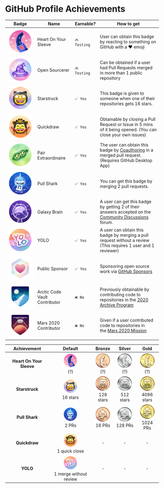 # GitHub Profile Achievements

| Badge | Name | Earnable? | How to get |
| --- | --- | --- | --- |
| ![Heart On Your Sleeve](/images/achievements/default/heart-on-your-sleeve.png) | Heart On Your Sleeve | `🔜 Testing` | User can obtain this badge by reacting to something on GitHub with a ❤️ emoji |
| ![Open Sourcerer](/images/achievements/default/open-sourcerer.png) | Open Sourcerer |  `🔜 Testing` | Can be obtained if a user had Pull Requests merged in more than 1 public repository |
| ![Starstruck](/images/achievements/default/starstruck.png) | Starstruck | `✅ Yes` | This badge is given to someone when one of their repositories gets 16 stars. |
| ![Quickdraw](/images/achievements/default/quickdraw.png) | Quickdraw | `✅ Yes` | Obtainable by closing a Pull Request or Issue in 5 mins of it being opened. (You can close your own issues) |
| ![Pair Extraordinaire](/images/achievements/default/pair-extraordinaire.png) | Pair Extraordinaire | `✅ Yes` | The user can obtain this badge by [Coauthoring](https://docs.github.com/pull-requests/committing-changes-to-your-project/creating-and-editing-commits/creating-a-commit-with-multiple-authors) in a merged pull request. (Requires GitHub Desktop App) |
| ![Pull Shark](/images/achievements/default/pull-shark.png) | Pull Shark | `✅ Yes` | You can get this badge by merging 2 pull requests. |
| ![Galaxy Brain](/images/achievements/default/galaxy-brain.png) | Galaxy Brain | `✅ Yes` | A user can get this badge by getting 2 of their answers accepted on the [Community Discussions](https://github.com/orgs/community/discussions/) forum. |
| ![YOLO](/images/achievements/default/yolo.png) | YOLO | `✅ Yes` | A user can obtain this badge by merging a pull request without a review (This requires 1 user and 1 reviewer) |
| ![Public Sponsor](/images/achievements/default/public-sponsor.png) | Public Sponsor | `✅ Yes` | Sponsoring open source work via [GitHub Sponsors](https://github.com/sponsors) |
| ![Arctic Code Vault Contributor](/images/achievements/default/arctic-code-vault-contributor.png) | Arctic Code Vault Contributor | `❌ No` | Previously obtainable by contributing code to repositories in the [2020 Archive Program](https://archiveprogram.github.com/) |
| ![Mars 2020 Contributor](/images/achievements/default/mars-2020-contributor.png) | Mars 2020 Contributor | `❌ No` | Given if a user contributed code to repositories in the [Mars 2020 Mission](https://github.com/readme/nasa-ingenuity-helicopter) |

| Achievement | Default | Bronze | Silver | Gold |
| :-: | :-: | :-: | :-: | :-: |
| **Heart On Your Sleeve** | <img src="/images/achievements/default/heart-on-your-sleeve.png" width="50px"><br>(?) | <img src="/images/achievements/tiers/heart-on-your-sleeve/bronze.png" width="50px"><br>(?) | <img src="/images/achievements/tiers/heart-on-your-sleeve/silver.png" width="50px"><br>(?) | <img src="/images/achievements/tiers/heart-on-your-sleeve/gold.png" width="50px"><br>(?) |
| **Starstruck** | <img src="/images/achievements/default/starstruck.png" width="50px"><br>16 stars | <img src="/images/achievements/tiers/starstruck/bronze.png" width="50px"><br>128 stars | <img src="/images/achievements/tiers/starstruck/silver.png" width="50px"><br>512 stars | <img src="/images/achievements/tiers/starstruck/gold.png" width="50px"><br>4096 stars |
| **Pull Shark** | <img src="/images/achievements/default/pull-shark.png" width="50px"><br>2 PRs | <img src="/images/achievements/tiers/pull-shark/bronze.png" width="50px"><br>16 PRs | <img src="/images/achievements/tiers/pull-shark/silver.png" width="50px"><br>128 PRs | <img src="/images/achievements/tiers/pull-shark/gold.png" width="50px"><br>1024 PRs |
| **Quickdraw** | <img src="/images/achievements/default/quickdraw.png" width="50px"><br>1 quick close | - | - | - |
| **YOLO** | <img src="/images/achievements/default/yolo.png" width="50px"><br>1 merge without review | - | - | - |
